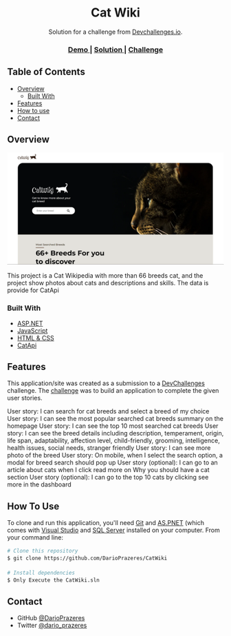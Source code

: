 <!-- Please update value in the {}  -->

<h1 align="center">Cat Wiki</h1>

<div align="center">
   Solution for a challenge from  <a href="http://devchallenges.io" target="_blank">Devchallenges.io</a>.
</div>

<div align="center">
  <h3>
      <a href="http://myunsplash.somee.com/">
      Demo
    </a>
     <span> | </span>
    <a href="https://github.com/DarioPrazeres/CatWiki">
      Solution
    </a>
    <span> | </span>
    <a href="https://devchallenges.io/challenges/f4NJ53rcfgrP6sBMD2jt">
      Challenge
    </a>
  </h3>
</div>

<!-- TABLE OF CONTENTS -->

## Table of Contents

- [Overview](#overview)
  - [Built With](#built-with)
- [Features](#features)
- [How to use](#how-to-use)
- [Contact](#contact)

<!-- OVERVIEW -->

## Overview

![screenshot](https://github.com/DarioPrazeres/CatWiki/blob/main/Banner.png)

This project is a Cat Wikipedia with more than 66 breeds cat, and the project show photos about cats and descriptions and skills. The data is provide for CatApi 

### Built With

<!-- This section should list any major frameworks that you built your project using. Here are a few examples.-->

- [ASP.NET](https://dotnet.microsoft.com/en-us/apps/aspnet)
- [JavaScript](https://www.javascript.com/)
- [HTML & CSS](https://www.w3schools.com/html/html_css.asp)
- [CatApi](https://developers.thecatapi.com/)

## Features

<!-- List the features of your application or follow the template. Don't share the figma file here :) -->

This application/site was created as a submission to a [DevChallenges](https://devchallenges.io/challenges) challenge. The [challenge](https://devchallenges.io/challenges/O2iGT9yBd6xZBrOcVirx) was to build an application to complete the given user stories.

User story: I can search for cat breeds and select a breed of my choice
User story: I can see the most popular searched cat breeds summary on the homepage
User story: I can see the top 10 most searched cat breeds
User story: I can see the breed details including description, temperament, origin, life span, adaptability, affection level, child-friendly, grooming, intelligence, health issues, social needs, stranger friendly
User story: I can see more photo of the breed
User story: On mobile, when I select the search option, a modal for breed search should pop up
User story (optional): I can go to an article about cats when I click read more on Why you should have a cat section
User story (optional): I can go to the top 10 cats by clicking see more in the dashboard

## How To Use

<!-- Example: -->

To clone and run this application, you'll need [Git](https://git-scm.com) and [AS.PNET](https://dotnet.microsoft.com/en-us/apps/aspnet) (which comes with [Visual Studio](https://visualstudio.microsoft.com/) and [SQL Server](https://www.microsoft.com/en-us/sql-server/sql-server-downloads) installed on your computer. From your command line:

```bash
# Clone this repository
$ git clone https://github.com/DarioPrazeres/CatWiki

# Install dependencies
$ Only Execute the CatWiki.sln


```



## Contact

- GitHub [@DarioPrazeres](https://github.com/DarioPrazeres)
- Twitter [@dario_prazeres](https://twitter.com/dario_prazeres)
